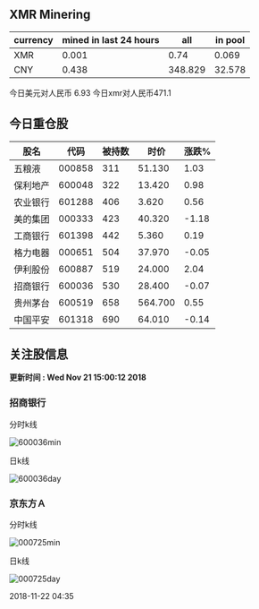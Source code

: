 ## XMR Minering

|currency|mined in last 24 hours|all|in pool|
|---|---|---|---|
|XMR|0.001|0.74|0.069|
|CNY|0.438|348.829|32.578|

今日美元对人民币 6.93	今日xmr对人民币471.1


## 今日重仓股 

|股名|代码|被持数|时价|涨跌%|
|---|---|---|---|---|
|五粮液|000858|311|51.130|1.03|
|保利地产|600048|322|13.420|0.98|
|农业银行|601288|406|3.620|0.56|
|美的集团|000333|423|40.320|-1.18|
|工商银行|601398|442|5.360|0.19|
|格力电器|000651|504|37.970|-0.05|
|伊利股份|600887|519|24.000|2.04|
|招商银行|600036|530|28.400|-0.07|
|贵州茅台|600519|658|564.700|0.55|
|中国平安|601318|690|64.010|-0.14|

## 关注股信息
**更新时间 : Wed Nov 21 15:00:12 2018**
### 招商银行 
分时k线

![600036min](http://image.sinajs.cn/newchart/min/n/sh600036.gif)

日k线

![600036day](http://image.sinajs.cn/newchart/daily/n/sh600036.gif)

### 京东方Ａ 
分时k线

![000725min](http://image.sinajs.cn/newchart/min/n/sz000725.gif)

日k线

![000725day](http://image.sinajs.cn/newchart/daily/n/sz000725.gif)

2018-11-22 04:35